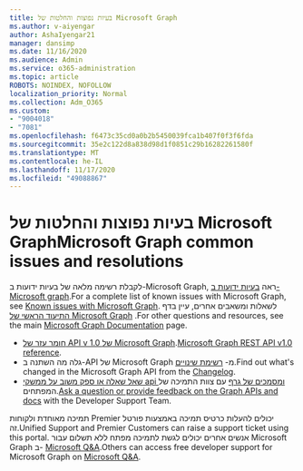 ```yaml
---
title: בעיות נפוצות והחלטות של Microsoft Graph
ms.author: v-aiyengar
author: AshaIyengar21
manager: dansimp
ms.date: 11/16/2020
ms.audience: Admin
ms.service: o365-administration
ms.topic: article
ROBOTS: NOINDEX, NOFOLLOW
localization_priority: Normal
ms.collection: Adm_O365
ms.custom:
- "9004018"
- "7081"
ms.openlocfilehash: f6473c35cd0a0b2b5450039fca1b407f0f3f6fda
ms.sourcegitcommit: 35e2c122d8a838d98d1f0851c29b16282261580f
ms.translationtype: MT
ms.contentlocale: he-IL
ms.lasthandoff: 11/17/2020
ms.locfileid: "49088867"
---
```

# <a name="microsoft-graph-common-issues-and-resolutions"></a><span data-ttu-id="bf4e2-102">בעיות נפוצות והחלטות של Microsoft Graph</span><span class="sxs-lookup"><span data-stu-id="bf4e2-102">Microsoft Graph common issues and resolutions</span></span>

<span data-ttu-id="bf4e2-103">לקבלת רשימה מלאה של בעיות ידועות ב-Microsoft Graph, ראה [בעיות ידועות ב-Microsoft graph](https://docs.microsoft.com/graph/known-issues).</span><span class="sxs-lookup"><span data-stu-id="bf4e2-103">For a complete list of known issues with Microsoft Graph, see [Known issues with Microsoft Graph](https://docs.microsoft.com/graph/known-issues).</span></span> <span data-ttu-id="bf4e2-104">לשאלות ומשאבים אחרים, עיין בדף [התיעוד הראשי של Microsoft Graph](https://docs.microsoft.com/graph/) .</span><span class="sxs-lookup"><span data-stu-id="bf4e2-104">For other questions and resources, see the main [Microsoft Graph Documentation](https://docs.microsoft.com/graph/) page.</span></span>

- <span data-ttu-id="bf4e2-105">[חומר עזר של API v 1.0 של Microsoft Graph](https://docs.microsoft.com/graph/api/overview?toc=.%2Fref%2Ftoc.json&view=graph-rest-1.0).</span><span class="sxs-lookup"><span data-stu-id="bf4e2-105">[Microsoft Graph REST API v1.0 reference](https://docs.microsoft.com/graph/api/overview?toc=.%2Fref%2Ftoc.json&view=graph-rest-1.0).</span></span>
- <span data-ttu-id="bf4e2-106">גלה מה השתנה ב-API של Microsoft Graph מ- [רשימת שינויים](https://docs.microsoft.com/graph/changelog).</span><span class="sxs-lookup"><span data-stu-id="bf4e2-106">Find out what's changed in the Microsoft Graph API from the [Changelog](https://docs.microsoft.com/graph/changelog).</span></span> 
- <span data-ttu-id="bf4e2-107">[שאל שאלה או ספק משוב על ממשקי api ומסמכים של גרף](https://aka.ms/GraphDeveloperSupport) עם צוות התמיכה של המפתחים.</span><span class="sxs-lookup"><span data-stu-id="bf4e2-107">[Ask a question or provide feedback on the Graph APIs and docs](https://aka.ms/GraphDeveloperSupport) with the Developer Support Team.</span></span>

<span data-ttu-id="bf4e2-108">תמיכה מאוחדת ולקוחות Premier יכולים להעלות כרטיס תמיכה באמצעות פורטל זה.</span><span class="sxs-lookup"><span data-stu-id="bf4e2-108">Unified Support and Premier Customers can raise a support ticket using this portal.</span></span> <span data-ttu-id="bf4e2-109">אנשים אחרים יכולים לגשת לתמיכה מפתח ללא תשלום עבור Microsoft Graph ב- [Microsoft Q&A](https://aka.ms/AskGraph).</span><span class="sxs-lookup"><span data-stu-id="bf4e2-109">Others can access free developer support for Microsoft Graph on [Microsoft Q&A](https://aka.ms/AskGraph).</span></span>
